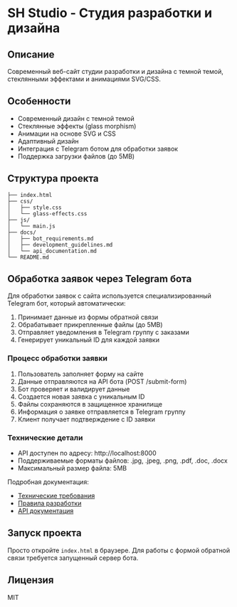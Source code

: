 # SH Studio - Студия разработки и дизайна

## Описание
Современный веб-сайт студии разработки и дизайна с темной темой, стеклянными эффектами и анимациями SVG/CSS.

## Особенности
- Современный дизайн с темной темой
- Стеклянные эффекты (glass morphism)
- Анимации на основе SVG и CSS
- Адаптивный дизайн
- Интеграция с Telegram ботом для обработки заявок
- Поддержка загрузки файлов (до 5MB)

## Структура проекта
```
├── index.html
├── css/
│   ├── style.css
│   └── glass-effects.css
├── js/
│   └── main.js
├── docs/
│   ├── bot_requirements.md
│   ├── development_guidelines.md
│   └── api_documentation.md
└── README.md
```

## Обработка заявок через Telegram бота

Для обработки заявок с сайта используется специализированный Telegram бот, который автоматически:
1. Принимает данные из формы обратной связи
2. Обрабатывает прикрепленные файлы (до 5MB)
3. Отправляет уведомления в Telegram группу с заказами
4. Генерирует уникальный ID для каждой заявки

### Процесс обработки заявки
1. Пользователь заполняет форму на сайте
2. Данные отправляются на API бота (POST /submit-form)
3. Бот проверяет и валидирует данные
4. Создается новая заявка с уникальным ID
5. Файлы сохраняются в защищенное хранилище
6. Информация о заявке отправляется в Telegram группу
7. Клиент получает подтверждение с ID заявки

### Технические детали
- API доступен по адресу: http://localhost:8000
- Поддерживаемые форматы файлов: .jpg, .jpeg, .png, .pdf, .doc, .docx
- Максимальный размер файла: 5MB

Подробная документация:
- [Технические требования](docs/bot_requirements.md)
- [Правила разработки](docs/development_guidelines.md)
- [API документация](docs/api_documentation.md)

## Запуск проекта
Просто откройте `index.html` в браузере. Для работы с формой обратной связи требуется запущенный сервер бота.

## Лицензия
MIT